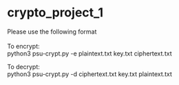 # crypto_project_1

Please use the following format <br><br>
To encrypt:<br>
python3 psu-crypt.py -e plaintext.txt key.txt ciphertext.txt

To decrypt:<br>
python3 psu-crypt.py -d ciphertext.txt key.txt plaintext.txt